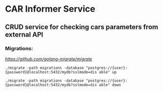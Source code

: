 # CAR Informer Service
## CRUD service for checking cars parameters from external API

### Migrations:

_https://github.com/golang-migrate/migrate_

`./migrate -path migrations -database "postgres://{user}:{password}@localhost:5432/mydb?sslmode=dis
able" up`

`./migrate -path migrations -database "postgres://{user}:{password}@localhost:5432/mydb?sslmode=dis
able" down`